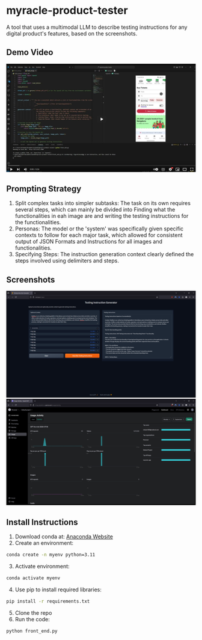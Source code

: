 # myracle-product-tester
A tool that uses a multimodal LLM to describe testing instructions for any digital product's features, based on the screenshots.

## Demo Video
[![Demo Video](./demo.png)](https://youtu.be/qOaLPHgWFhQ?si=13gHNWVis3m1z-rR)

## Prompting Strategy
1. Split complex tasks into simpler subtasks: The task on its own requires several steps, which can mainly be divided into Finding what the functionalities in eah image are and writing the testing instructions for the functionalities.
2. Personas: The model or the 'system' was specifically given specific contexts to follow for each major task, which allowed for consistent output of JSON Formats and Instructions for all images and functionalities.
3. Specifying Steps: The instruction generation context clearly defined the steps involved using delimiters and steps.

## Screenshots
![Screenshot of web app](./screenshot.png)
![Screenshot of API Usage](./image.png)

## Install Instructions
1. Download conda at: [Anaconda Website](https://www.anaconda.com/download)
2. Create an environment: 
```bash 
conda create -n myenv python=3.11
```
3. Activate environment: 
```bash 
conda activate myenv
```
4. Use pip to install required libraries: 
```bash 
pip install -r requirements.txt
```
5. Clone the repo
6. Run the code: 
```bash 
python front_end.py
```
